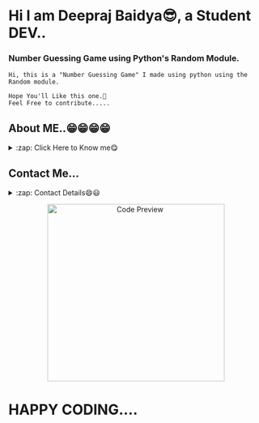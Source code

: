 # Hi I am Deepraj Baidya😎, a Student DEV..
### Number Guessing Game using Python's Random Module.

    Hi, this is a "Number Guessing Game" I made using python using the Random module.
    
    Hope You'll Like this one.🥰
    Feel Free to contribute.....

## About ME..😁😁😁😁
<details>
  <summary>:zap: Click Here to Know me😋</summary>

<!-- Little About Me-->
- 🌱 I’m currently learning everything 🤣
- 👯 I’m looking to collaborate with other Student Dev's
- 🥅 2021 Goals: Contribute more to Open Source projects
- ⚡ Fun fact: I love to play Football
</details>

## Contact Me...
<details>
    <summary>:zap: Contact Details😄😃</summary>
My Github: [GitHub](https://github.com/deepraj02)
<br>
Instagram: [Instagram](https://www.instagram.com/deeprajbaidya02/?hl=en)
<br>
Website: [Hi,I am Deepraj](https://sites.google.com/view/deeprajbaidya)
<br>
Email: deeprajbaidya06@gmail.com
</details>

<p align="center">
  <img src="C:\Users\91762\Desktop\Screenshots" width="350" title="Code Preview">
</p>

# HAPPY CODING....